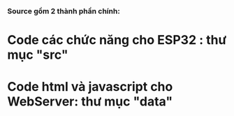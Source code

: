 ### Source gồm 2 thành phần chính:
# Code các chức năng cho ESP32 : thư mục "src"
# Code html và javascript cho WebServer: thư mục "data"

